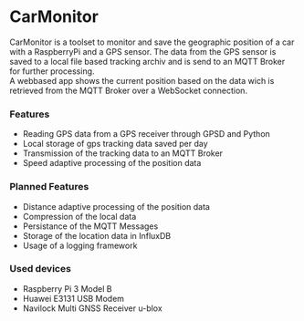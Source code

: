 # CarMonitor
CarMonitor is a toolset to monitor and save the geographic position of a car with a RaspberryPi and a GPS sensor.
The data from the GPS sensor is saved to a local file based tracking archiv and is send to an MQTT Broker for further processing.  
A webbased app shows the current position based on the data wich is retrieved from the MQTT Broker over a WebSocket connection.

### Features
 - Reading GPS data from a GPS receiver through GPSD and Python
 - Local storage of gps tracking data saved per day
 - Transmission of the tracking data to an MQTT Broker
 - Speed adaptive processing of the position data

### Planned Features
 - Distance adaptive processing of the position data
 - Compression of the local data
 - Persistance of the MQTT Messages
 - Storage of the location data in InfluxDB 
 - Usage of a logging framework
 
### Used devices
 - Raspberry Pi 3 Model B
 - Huawei E3131 USB Modem
 - Navilock Multi GNSS Receiver u-blox
